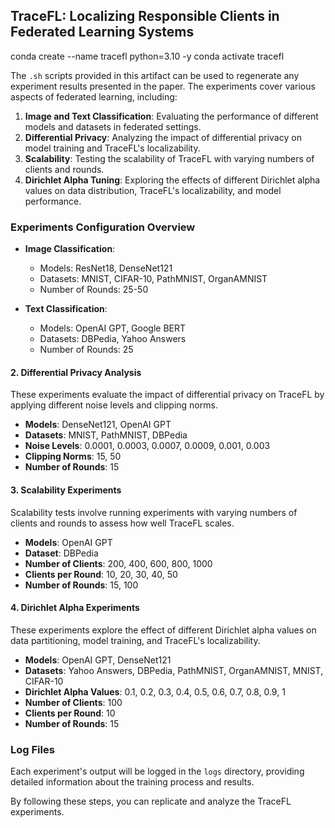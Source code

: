 ## TraceFL: Localizing Responsible Clients in Federated Learning Systems


conda create --name tracefl python=3.10 -y
conda activate tracefl



The `.sh` scripts provided in this artifact can be used to regenerate any experiment results presented in the paper. The experiments cover various aspects of federated learning, including:

1. **Image and Text Classification**: Evaluating the performance of different models and datasets in federated settings.
2. **Differential Privacy**: Analyzing the impact of differential privacy on model training and TraceFL's localizability.
3. **Scalability**: Testing the scalability of TraceFL with varying numbers of clients and rounds.
4. **Dirichlet Alpha Tuning**: Exploring the effects of different Dirichlet alpha values on data distribution, TraceFL's localizability, and model performance.

### Experiments Configuration Overview

- **Image Classification**:
  - Models: ResNet18, DenseNet121
  - Datasets: MNIST, CIFAR-10, PathMNIST, OrganAMNIST
  - Number of Rounds: 25-50

- **Text Classification**:
  - Models: OpenAI GPT, Google BERT
  - Datasets: DBPedia, Yahoo Answers
  - Number of Rounds: 25

#### 2. Differential Privacy Analysis

These experiments evaluate the impact of differential privacy on TraceFL by applying different noise levels and clipping norms.

- **Models**: DenseNet121, OpenAI GPT
- **Datasets**: MNIST, PathMNIST, DBPedia
- **Noise Levels**: 0.0001, 0.0003, 0.0007, 0.0009, 0.001, 0.003
- **Clipping Norms**: 15, 50
- **Number of Rounds**: 15

#### 3. Scalability Experiments

Scalability tests involve running experiments with varying numbers of clients and rounds to assess how well TraceFL scales.

- **Models**: OpenAI GPT
- **Dataset**: DBPedia
- **Number of Clients**: 200, 400, 600, 800, 1000
- **Clients per Round**: 10, 20, 30, 40, 50
- **Number of Rounds**: 15, 100

#### 4. Dirichlet Alpha Experiments

These experiments explore the effect of different Dirichlet alpha values on data partitioning,  model training, and TraceFL's localizability.

- **Models**: OpenAI GPT, DenseNet121
- **Datasets**: Yahoo Answers, DBPedia, PathMNIST, OrganAMNIST, MNIST, CIFAR-10
- **Dirichlet Alpha Values**: 0.1, 0.2, 0.3, 0.4, 0.5, 0.6, 0.7, 0.8, 0.9, 1
- **Number of Clients**: 100
- **Clients per Round**: 10
- **Number of Rounds**: 15

### Log Files

Each experiment's output will be logged in the `logs` directory, providing detailed information about the training process and results.

By following these steps, you can replicate and analyze the TraceFL experiments.
